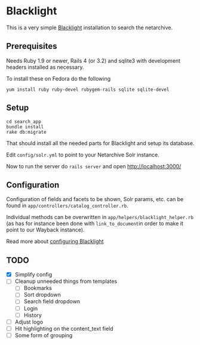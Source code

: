 # Blacklight

This is a very simple [Blacklight](http://projectblacklight.org/) installation to search the netarchive.

## Prerequisites
Needs Ruby 1.9 or newer, Rails 4 (or 3.2) and sqlite3 with development headers installed as necessary.

To install these on Fedora do the following

`yum install ruby ruby-devel rubygem-rails sqlite sqlite-devel`

## Setup
```
cd search_app
bundle install
rake db:migrate
```

That should install all the needed parts for Blacklight and setup its database.

Edit `config/solr.yml` to point to your Netarchive Solr instance.

Now to run the server do `rails server` and open [http://localhost:3000/](http://localhost:3000/)

## Configuration
Configuration of fields and facets to be shown, Solr params, etc. can be found in `app/controllers/catalog_controller.rb`.

Individual methods can be overwritten in `app/helpers/blacklight_helper.rb` (as has for instance been done with `link_to_document`in order to make it point to our Wayback instance).

Read more about [configuring Blacklight](https://github.com/projectblacklight/blacklight/wiki/Blacklight-configuration)

## TODO
- [x] Simplify config
- [ ] Cleanup unneeded things from templates
  - [ ] Bookmarks
  - [ ] Sort dropdown
  - [ ] Search field dropdown
  - [ ] Login
  - [ ] History
- [ ] Adjust logo
- [ ] Hit highlighting on the content_text field
- [ ] Some form of grouping

